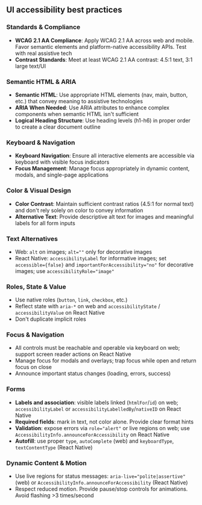## UI accessibility best practices

### Standards & Compliance

- **WCAG 2.1 AA Compliance**: Apply WCAG 2.1 AA across web and mobile. Favor semantic elements and platform-native accessibility APIs. Test with real assistive tech
- **Contrast Standards**: Meet at least WCAG 2.1 AA contrast: 4.5:1 text, 3:1 large text/UI

### Semantic HTML & ARIA

- **Semantic HTML**: Use appropriate HTML elements (nav, main, button, etc.) that convey meaning to assistive technologies
- **ARIA When Needed**: Use ARIA attributes to enhance complex components when semantic HTML isn't sufficient
- **Logical Heading Structure**: Use heading levels (h1-h6) in proper order to create a clear document outline

### Keyboard & Navigation

- **Keyboard Navigation**: Ensure all interactive elements are accessible via keyboard with visible focus indicators
- **Focus Management**: Manage focus appropriately in dynamic content, modals, and single-page applications

### Color & Visual Design

- **Color Contrast**: Maintain sufficient contrast ratios (4.5:1 for normal text) and don't rely solely on color to convey information
- **Alternative Text**: Provide descriptive alt text for images and meaningful labels for all form inputs

### Text Alternatives

- Web: `alt` on images; `alt=""` only for decorative images
- React Native: `accessibilityLabel` for informative images; set `accessible={false}` and `importantForAccessibility="no"` for decorative images; use `accessibilityRole="image"`

### Roles, State & Value

- Use native roles (`button`, `link`, `checkbox`, etc.)
- Reflect state with `aria-*` on web and `accessibilityState` / `accessibilityValue` on React Native
- Don't duplicate implicit roles

### Focus & Navigation

- All controls must be reachable and operable via keyboard on web; support screen reader actions on React Native
- Manage focus for modals and overlays; trap focus while open and return focus on close
- Announce important status changes (loading, errors, success)

### Forms

- **Labels and association**: visible labels linked (`htmlFor`/`id`) on web; `accessibilityLabel` or `accessibilityLabelledBy`/`nativeID` on React Native
- **Required fields**: mark in text, not color alone. Provide clear format hints
- **Validation**: expose errors via `role="alert"` or live regions on web; use `AccessibilityInfo.announceForAccessibility` on React Native
- **Autofill**: use proper `type`, `autoComplete` (web) and `keyboardType`, `textContentType` (React Native)

### Dynamic Content & Motion

- Use live regions for status messages: `aria-live="polite|assertive"` (web) or `AccessibilityInfo.announceForAccessibility` (React Native)
- Respect reduced motion. Provide pause/stop controls for animations. Avoid flashing >3 times/second

